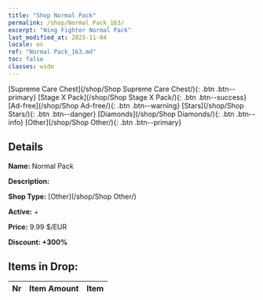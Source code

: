 ```yaml
---
title: "Shop Normal Pack"
permalink: /shop/Normal Pack_163/
excerpt: "Wing Fighter Normal Pack"
last_modified_at: 2023-11-04
locale: en
ref: "Normal Pack_163.md"
toc: false
classes: wide
---
```



  [Supreme Care Chest](/shop/Shop Supreme Care Chest/){: .btn .btn--primary}   [Stage X Pack](/shop/Shop Stage X Pack/){: .btn .btn--success}   [Ad-free](/shop/Shop Ad-free/){: .btn .btn--warning}   [Stars](/shop/Shop Stars/){: .btn .btn--danger}   [Diamonds](/shop/Shop Diamonds/){: .btn .btn--info}   [Other](/shop/Shop Other/){: .btn .btn--primary} 

## Details

 **Name:** Normal Pack 

 **Description:** 

 **Shop Type:** [Other](/shop/Shop Other/)

 **Active:** + 

 **Price:** 9.99 $/EUR 

 **Discount: +300%** 



## Items in Drop:

  |  Nr | Item Amount  |       Item       |
  |:----|:------------:|:-----------------|

